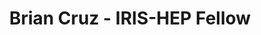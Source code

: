 ---
permalink: /fellows/BrianCruz.html
layout: fellow
pagetype: fellow
active: false
title: Brian Cruz - IRIS-HEP Fellow
fellow-name: Brian Cruz
project_title: Translating analyses into prototype analysis systems
focus-area:
dates:
  start: 2021-01-11
  end: 2021-06-11
photo: /assets/images/team/Brian-Cruz.jpg
institution: University of Puerto Rico at Mayaguez
website: https://github.com/936-BCruz/Translating-Analyses-Into-Prototype-Analysis-Systems
e-mail: brian.cruz2@upr.edu
mentors:
- Jim Pivarski (Princeton University)
project_goal: >
  Translate the Higgs boson decay into four leptons CMS open data physics analysis
  example into a prototype analysis system using Coffea and Awkward-array. This prototype
  will be benchmarked and compared to the original approach to see if it has a reduced
  time-to-insight, greater functionality, and reusability.
proposal: /assets/pdf/Brian Cruz_proposal.pdf
presentations:
- title: Translating analyses into prototype analysis systems
  date: 2021-06-02
  url: https://indico.cern.ch/event/1040812/contributions/4371848/attachments/2256283/3828595/Brian_Cruz%2C%20Translating%20Analyses%20Into%20Prototype%20Analysis%20Systems.pdf
  meeting: IRIS-HEP Topical Meetings
  meetingurl: https://indico.cern.ch/event/1040812/
  recordingurl: https://www.youtube.com/watch?v=G49KILQUXjs
  focus-area: as
github-username: 936-BCruz

linkedin-profile: https://www.linkedin.com/in/brian-cruz-physics
---